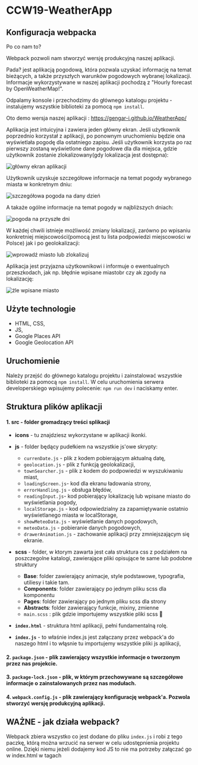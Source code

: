 # CCW19-WeatherApp

## Konfiguracja webpacka

Po co nam to?

Webpack pozwoli nam stworzyć wersję produkcyjną naszej aplikacji.

Pada? jest aplikacją pogodową, która pozwala uzyskać informację na temat bieżących, a także przyszłych warunków pogodowych wybranej lokalizacji. Informacje wykorzystywane w naszej aplikacji pochodzą z "Hourly forecast by OpenWeatherMap!".

   Odpalamy konsole i przechodzimy do głównego katalogu projektu - instalujemy wszystkie biblioteki za pomocą `npm install`.

Oto demo wersja naszej aplikacji : https://gengar-i.github.io/WeatherApp/

Aplikacja jest intuicyjna i zawiera jeden główny ekran. Jeśli użytkownik poprzednio korzystał z aplikacji, po ponownym uruchomieniu będzie ona wyświetlała pogodę dla ostatniego zapisu. Jeśli użytkownik korzysta po raz pierwszy zostaną wyświetlone dane pogodowe dla dla miejsca, gdzie użytkownik zostanie zlokalizowany(gdy lokalizacja jest dostępna):

![główny ekran aplikacji](./screens/main.png)

Użytkownik uzyskuje szczegółowe informacje na temat pogody wybranego miasta w konkretnym dniu:

![szczegółowa pogoda na dany dzień](./screens/details.png)

A takaże ogólne informacje na temat pogody w najbliższych dniach:

![pogoda na przyszłe dni](./screens/next.png)

W każdej chwili istnieje możliwość zmiany lokalizacji, zarówno po wpisaniu konkretniej miejscowości(pomocą jest tu lista  podpowiedzi miejscowości w Polsce) jak i po geolokalizacji:

![wprowadź miasto lub zlokalizuj](./screens/find.png)

Aplikacja jest przyjazna użytkownikowi i informuje o ewentualnych przeszkodach, jak np. błędnie wpisane miastobr czy ak zgody na lokalizację:

![źle wpisane miasto](./screens/error.png)

##  Użyte technologie

- HTML, CSS,
- JS,
- Google Places API
- Google Geolocation API

## Uruchomienie

Należy przejść do głównego katalogu projektu i zainstalować wszystkie biblioteki za pomocą `npm install`.
W celu uruchomienia serwera developerskiego wpisujemy polecenie: `npm run dev` i naciskamy enter. 

## Struktura plików aplikacji

#### 1. src - folder gromadzący treści splikacji

 - **icons** - tu znajdziesz wykorzystane w aplikacji ikonki.

- **js** - folder będący pudełkiem na wszystkie js'owe skrypty:
    - `currenDate.js` - plik z kodem pobierającym aktualną datę,
    - `geolocation.js` - plik z funkcją geolokalizacji,
    - `townSearcher.js` - plik z kodem do podpowiedzi w wyszukiwaniu miast,
    - `loadingScreen.js`- kod dla ekranu ładowania strony,
    - `errorHandling.js` - obsługa błędów,
    - `readingInput.js`- kod pobierający lokalizację lub wpisane miasto do wyświetlania pogody,
    - `localStorage.js` - kod odpowiedzialny za zapamiętywanie ostatnio wyświetlanego miasta w localStorage,
    - `showMeteoData.js` - wyświetlanie danych pogodowych,
    - `meteoData.js` - pobieranie danych pogodowych,
    - `drawerAnimation.js` - zachowanie aplikacji przy zmniejszającym się ekranie.

- **scss** - folder, w ktorym zawarta jest cała struktura css z podziałem na poszczegolne katalogi, zawierające                   pliki opisujące te same lub podobne struktury

    - **Base**:   folder zawierający animacje, style podstawowe, typografia, utiliesy i takie tam.
    - **Components**: folder zawierający po jednym pliku scss dla komponentu
    - **Pages**: folder zawierający po jednym pliku scss dla strony
    - **Abstracts**: folder zawierający funkcje, mixiny, zmienne
    - `main.scss` : plik gdzie importujemy wszystkie pliki scss 💅

- **`index.html`** - struktura html aplikacji, pełni fundamentalną rolę.
- **`index.js`** - to właśnie index.js jest załączany przez webpack'a do naszego html i to włąsnie tu importujemy                       wszystkie pliki js aplikacji,

#### 2. `package.json` - plik zawierający wszystkie informacje o tworzonym przez nas projekcie.
#### 3. `package-lock.json` - plik, w którym przechowywane są szczegółowe informacje o zainstalowanych przez nas modułach.
#### 4. `webpack.config.js`  - plik zawierający konfigurację webpack'a. Pozwola stworzyć wersję produkcyjną aplikacji.
  
WAŻNE - jak działa webpack?
---

Webpack zbiera wszystko co jest dodane do pliku `index.js` i robi z tego paczkę, którą można wrzucić na serwer w celu udostępnienia projektu online.
Dzięki niemu jeżeli dodajemy kod JS to nie ma potrzeby załączać go w index.html w tagach <script> bo webpack zrobi to za nas - na tym polega właśnie automatyzacja jaką nam oferuje. 

## Struktura katalogów scss

Gdzie i co pakować:

- **Base**: animacje, style podstawowe, typografia, utiliesy i takie tam.
- **Components**: po jednym pliku scss dla komponentu
- **Pages**: po jednym pliku scss dla strony
- **Abstracts**: funkcje, mixiny, zmienne

Wszytskie pliki importujemy w `main.scss`, ktory siedzi w głównym katalogu 💅

**UWAGA** - pliki scss w katalogach nazywamy zaczynając od podkreślnika np. `_moj-styl.scss` ale importujemy w `index.scss` bez podkreślnika.

**DLACZEGO?** - podkreślnik informuje SCSS, że dany plik jest tylko plikiem częściowym i że nie powinien być generowany w osobnym pliku CSS, tylko zaimportowany do większego pliku. Zapewne w związku z tym że korzytsamy z webpacka, będzie to działać równie dobrze bez podkreslnika, ale warto trzymać się jakiejś konwencji, a to jest równie dobra informacja dla innego programisty, który będzie potem oglądał nasz kod.

PÓŻNIEJ NAPISZE WIĘCEJ.... 😸 wszelkie pomysły i sugestie mile widziane 
